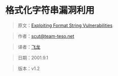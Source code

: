 # 格式化字符串漏洞利用

> 原文：[Exploiting Format String Vulnerabilities](https://crypto.stanford.edu/cs155/papers/formatstring-1.2.pdf)

> 作者：[scut@team-teso.net](mailto:scut@team-teso.net)

> 译者：[飞龙](https://github.com/wizardforcel)

> 日期：2001.9.1

> 版本：v1.2